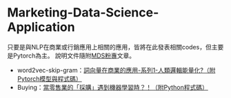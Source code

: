 # Marketing-Data-Science-Application
只要是與NLP在商業或行銷應用上相關的應用，皆將在此發表相關codes，但主要是Pytorch為主。 說明文件隨附[MDS粉專](https://www.facebook.com/MarketingDataScienceTMR/)文章。

- word2vec-skip-gram：[詞向量在商業的應用-系列1-人類邏輯能量化?（附Pytorch模型與程式碼）](https://bit.ly/2Mm9Uc3)
- Buying：[當零售業的「採購」遇到機器學習時？！（附Python程式碼）](https://bit.ly/2LcRBcV)
